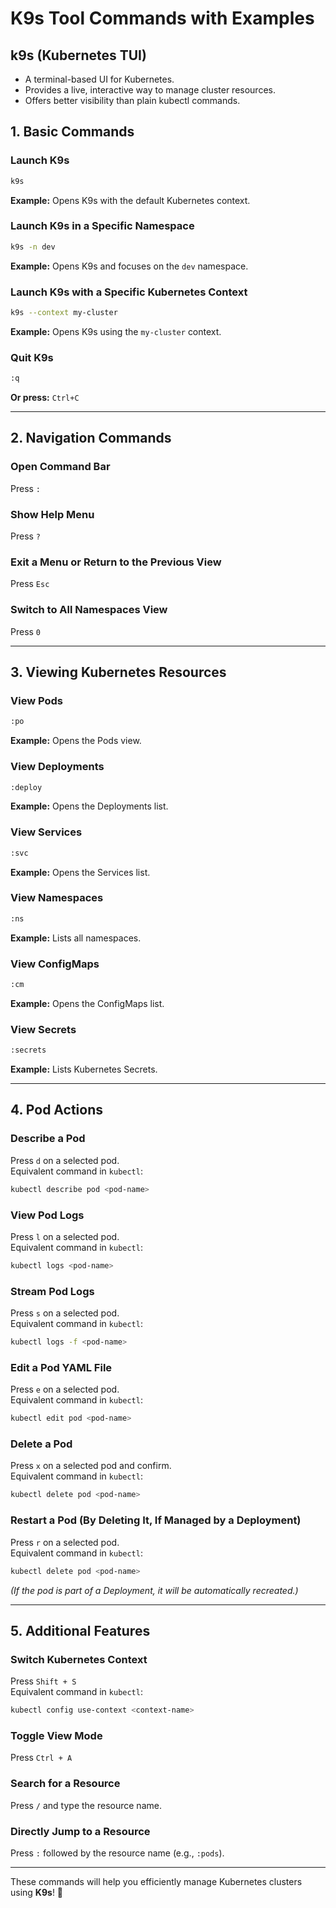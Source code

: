 # K9s Tool Commands with Examples

## k9s (Kubernetes TUI)

- A terminal-based UI for Kubernetes.
- Provides a live, interactive way to manage cluster resources.
- Offers better visibility than plain kubectl commands.

## 1. Basic Commands

### **Launch K9s**

```sh
k9s
```

**Example:** Opens K9s with the default Kubernetes context.

### **Launch K9s in a Specific Namespace**

```sh
k9s -n dev
```

**Example:** Opens K9s and focuses on the `dev` namespace.

### **Launch K9s with a Specific Kubernetes Context**

```sh
k9s --context my-cluster
```

**Example:** Opens K9s using the `my-cluster` context.

### **Quit K9s**

```sh
:q
```

**Or press:** `Ctrl+C`

---

## 2. Navigation Commands

### **Open Command Bar**

Press `:`

### **Show Help Menu**

Press `?`

### **Exit a Menu or Return to the Previous View**

Press `Esc`

### **Switch to All Namespaces View**

Press `0`

---

## 3. Viewing Kubernetes Resources

### **View Pods**

```sh
:po
```

**Example:** Opens the Pods view.

### **View Deployments**

```sh
:deploy
```

**Example:** Opens the Deployments list.

### **View Services**

```sh
:svc
```

**Example:** Opens the Services list.

### **View Namespaces**

```sh
:ns
```

**Example:** Lists all namespaces.

### **View ConfigMaps**

```sh
:cm
```

**Example:** Opens the ConfigMaps list.

### **View Secrets**

```sh
:secrets
```

**Example:** Lists Kubernetes Secrets.

---

## 4. Pod Actions

### **Describe a Pod**

Press `d` on a selected pod.  
Equivalent command in `kubectl`:

```sh
kubectl describe pod <pod-name>
```

### **View Pod Logs**

Press `l` on a selected pod.  
Equivalent command in `kubectl`:

```sh
kubectl logs <pod-name>
```

### **Stream Pod Logs**

Press `s` on a selected pod.  
Equivalent command in `kubectl`:

```sh
kubectl logs -f <pod-name>
```

### **Edit a Pod YAML File**

Press `e` on a selected pod.  
Equivalent command in `kubectl`:

```sh
kubectl edit pod <pod-name>
```

### **Delete a Pod**

Press `x` on a selected pod and confirm.  
Equivalent command in `kubectl`:

```sh
kubectl delete pod <pod-name>
```

### **Restart a Pod (By Deleting It, If Managed by a Deployment)**

Press `r` on a selected pod.  
Equivalent command in `kubectl`:

```sh
kubectl delete pod <pod-name>
```

*(If the pod is part of a Deployment, it will be automatically recreated.)*

---

## 5. Additional Features

### **Switch Kubernetes Context**

Press `Shift + S`  
Equivalent command in `kubectl`:

```sh
kubectl config use-context <context-name>
```

### **Toggle View Mode**

Press `Ctrl + A`

### **Search for a Resource**

Press `/` and type the resource name.

### **Directly Jump to a Resource**

Press `:` followed by the resource name (e.g., `:pods`).

---

These commands will help you efficiently manage Kubernetes clusters using **K9s**! 🚀
